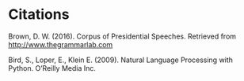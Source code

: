 # Citations
Brown, D. W. (2016). Corpus of Presidential Speeches. Retrieved from http://www.thegrammarlab.com

Bird, S., Loper, E., Klein E. (2009). Natural Language Processing with Python. O’Reilly Media Inc.
